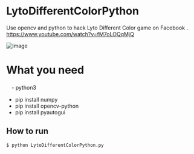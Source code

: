 # LytoDifferentColorPython
Use opencv and python to hack Lyto Different Color game on Facebook .
https://www.youtube.com/watch?v=fM7oLOQqMjQ

![image](https://github.com/AlysonQ/LytoDifferentColorPython/blob/master/demo.gif)

# What you need
　- python3
  - pip install numpy
  - pip install opencv-python
  - pip install pyautogui
## How to run
```sh
$ python LytoDifferentColorPython.py
```